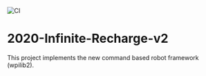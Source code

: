 ![CI](https://github.com/team1225/2020-Infinite-Recharge-v2/workflows/CI/badge.svg)
# 2020-Infinite-Recharge-v2
This project implements the new command based robot framework (wpilib2).
